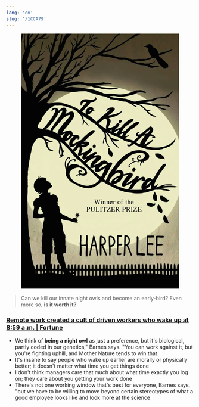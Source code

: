 ```yaml
---
lang: 'en'
slug: '/1CCA79'
---
```



<figure>

![ABCEC0.png](./../.././docs/assets/ABCEC0.png)


</figure>

> Can we kill our innate night owls and become an early-bird?
> Even more so, **is it worth it?**

### [Remote work created a cult of driven workers who wake up at 8:59 a.m. | Fortune](https://fortune.com/2022/10/23/waking-up-one-minute-before-remote-job/)

- We think of **being a night owl** as just a preference, but it's biological, partly coded in our genetics," Barnes says. "You can work against it, but you're fighting uphill, and Mother Nature tends to win that
- It's insane to say people who wake up earlier are morally or physically better; it doesn't matter what time you get things done
- I don't think managers care that much about what time exactly you log on; they care about you getting your work done
- There's not one working window that's best for everyone, Barnes says, "but we have to be willing to move beyond certain stereotypes of what a good employee looks like and look more at the science

<head>
  <html lang="en-US"/>
</head>
